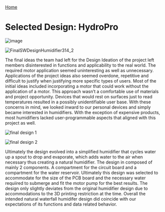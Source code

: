 [Home](/index.md)
# **Selected Design: HydroPro**



![image](https://github.com/Team-309-Hydro-Pro/EGR314-Spring2024-Team309.github.io/assets/157083379/4b967cd8-f413-4b6e-994e-84233b39780f)


![FinalSWDesignHumidifier314_2](https://github.com/Team-309-Hydro-Pro/EGR314-Spring2024-Team309.github.io/assets/84349229/b109f1e6-5881-4c33-bdb9-462db935a119)


The final ideas the team had left for the Design Ideation of the project left members disinterested in functions and applicability to the real world. The required motor application seemed uninteresting as well as unnecessary. Applications of the project ideas also seemed overdone, repetitive and difficult to justify when justifying more specific types of users. Most of the initial ideas included incorporating a motor that could work without the application of a motor. This approach wasn’t a comfortable use of materials and project opportunity. Devices that would rest on surfaces just to read temperatures resulted in a possibly unidentifiable user base. With these concerns in mind, we looked inward to our personal devices and simply became interested in humidifiers. With the exception of expensive products, most humidifiers lacked user-programmable aspects that aligned with this project as well.


![final design 1](https://github.com/Team-309-Hydro-Pro/EGR314-Spring2024-Team309.github.io/assets/84349229/2e4324a2-e4b1-47d4-b092-815af9154900)

![final design 2](https://github.com/Team-309-Hydro-Pro/EGR314-Spring2024-Team309.github.io/assets/84349229/b56ab23e-b22a-4aad-a462-04a7f8b3fbf2)


Ultimately the design evolved into a simplified humidifier that cycles water up a spout to drop and evaporate, which adds water to the air when necessary thus creating a natural humidifier. The design in composed of mainly 2  components. A compartment for the circuit board and a compartment for the water reservoir. Ultimately this design was selected to accommodate for the size of the PCB board and the necessary water requiired to submerge and fit the motor pump for the best results. The design only slightly deviates from the original humidifier design due to accommodations to the 3D printing restriction at the time. Overall the intended natural waterfall humidifer design did coincide with our expectations of its functions and data related behavior.
